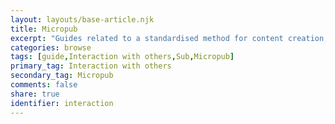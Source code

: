 ```yaml
---
layout: layouts/base-article.njk
title: Micropub
excerpt: "Guides related to a standardised method for content creation, editing and deletion"
categories: browse
tags: [guide,Interaction with others,Sub,Micropub]
primary_tag: Interaction with others
secondary_tag: Micropub
comments: false
share: true
identifier: interaction
---
```

